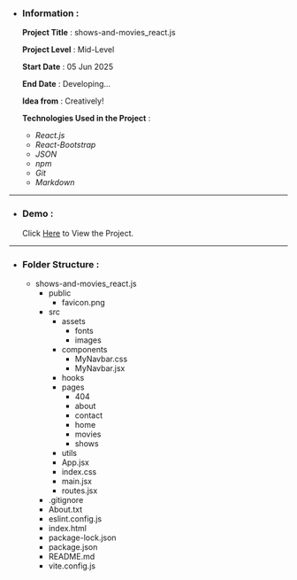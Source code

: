 - ### Information :

  **Project Title** : shows-and-movies_react.js

  **Project Level** : Mid-Level

  **Start Date** : 05 Jun 2025

  **End Date** : Developing...

  **Idea from** : Creatively!

  **Technologies Used in the Project** :

  - _React.js_
  - _React-Bootstrap_
  - _JSON_
  - _npm_
  - _Git_
  - _Markdown_

---

- ### Demo :

  Click [Here]() to View the Project.

---

- ### Folder Structure :

  - shows-and-movies_react.js
    - public
      - favicon.png
    - src
      - assets
        - fonts
        - images
      - components
        - MyNavbar.css
        - MyNavbar.jsx
      - hooks
      - pages
        - 404
        - about
        - contact
        - home
        - movies
        - shows
      - utils
      - App.jsx
      - index.css
      - main.jsx
      - routes.jsx
    - .gitignore
    - About.txt
    - eslint.config.js
    - index.html
    - package-lock.json
    - package.json
    - README.md
    - vite.config.js
